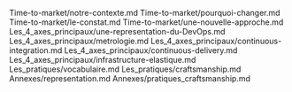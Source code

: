 Time-to-market/notre-contexte.md
Time-to-market/pourquoi-changer.md
Time-to-market/le-constat.md
Time-to-market/une-nouvelle-approche.md
Les_4_axes_principaux/une-representation-du-DevOps.md
Les_4_axes_principaux/metrologie.md
Les_4_axes_principaux/continuous-integration.md
Les_4_axes_principaux/continuous-delivery.md
Les_4_axes_principaux/infrastructure-elastique.md
Les_pratiques/vocabulaire.md
Les_pratiques/craftsmanship.md
Annexes/representation.md
Annexes/pratiques_craftsmanship.md
